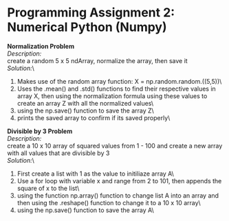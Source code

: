 # Programming Assignment 2: Numerical Python (Numpy)

**Normalization Problem**\
*Description:*\
  create a random 5 x 5 ndArray, normalize the array, then save it\
*Solution:*\
  1. Makes use of the random array function: X = np.random.random.((5,5))\
  2. Uses the .mean() and .std() functions to find their respective values in  array X, then using the normalization formula using these values to create an array Z with all the normalized values\
  3. using the np.save() function to save the array Z\
  4. prints the saved array to confirm if its saved properly\
  
**Divisible by 3 Problem**\
*Description:*\
  create a 10 x 10 array of squared values from 1 - 100 and create a new array with all values that are divisible by 3\
*Solution:*\
  1. First create a list with 1 as the value to initiliaze array A\
  2. Use a for loop with variable x and range from 2 to 101, then appends the square of x to the list\
  3. using the function np.array() function to change list A into an array and then using the .reshape() function to change it to a 10 x 10 array\
  4. using the np.save() function to save the array A\
